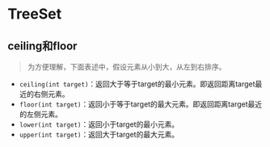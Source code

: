 # TreeSet
## ceiling和floor

> 为方便理解，下面表述中，假设元素从小到大，从左到右排序。

- `ceiling(int target)`：返回大于等于target的最小元素。即返回距离target最近的右侧元素。
- `floor(int target)`：返回小于等于target的最大元素。即返回距离target最近的左侧元素。
- `lower(int target)`：返回小于target的最小元素。
- `upper(int target)`：返回大于target的最大元素。